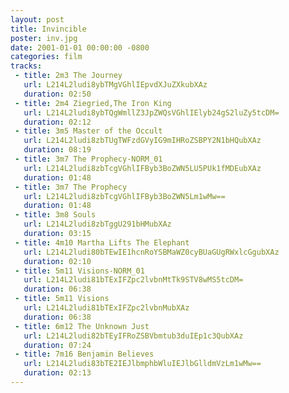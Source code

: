 ```yaml
---
layout: post
title: Invincible
poster: inv.jpg
date: 2001-01-01 00:00:00 -0800
categories: film
tracks:
 - title: 2m3 The Journey
   url: L214L2ludi8ybTMgVGhlIEpvdXJuZXkubXAz
   duration: 02:50
 - title: 2m4 Ziegried,The Iron King
   url: L214L2ludi8ybTQgWmllZ3JpZWQsVGhlIElyb24gS2luZy5tcDM=
   duration: 02:12
 - title: 3m5 Master of the Occult
   url: L214L2ludi8zbTUgTWFzdGVyIG9mIHRoZSBPY2N1bHQubXAz
   duration: 08:19
 - title: 3m7 The Prophecy-NORM_01
   url: L214L2ludi8zbTcgVGhlIFByb3BoZWN5LU5PUk1fMDEubXAz
   duration: 01:48
 - title: 3m7 The Prophecy
   url: L214L2ludi8zbTcgVGhlIFByb3BoZWN5Lm1wMw==
   duration: 01:48
 - title: 3m8 Souls
   url: L214L2ludi8zbTggU291bHMubXAz
   duration: 03:15
 - title: 4m10 Martha Lifts The Elephant
   url: L214L2ludi80bTEwIE1hcnRoYSBMaWZ0cyBUaGUgRWxlcGgubXAz
   duration: 02:10
 - title: 5m11 Visions-NORM_01
   url: L214L2ludi81bTExIFZpc2lvbnMtTk9STV8wMS5tcDM=
   duration: 06:38
 - title: 5m11 Visions
   url: L214L2ludi81bTExIFZpc2lvbnMubXAz
   duration: 06:38
 - title: 6m12 The Unknown Just
   url: L214L2ludi82bTEyIFRoZSBVbmtub3duIEp1c3QubXAz
   duration: 07:24
 - title: 7m16 Benjamin Believes
   url: L214L2ludi83bTE2IEJlbmphbWluIEJlbGlldmVzLm1wMw==
   duration: 02:13
---
```

